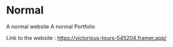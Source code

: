 # Normal
A normal website
A normal Portfolio

Link to the website : https://victorious-tours-545204.framer.app/
